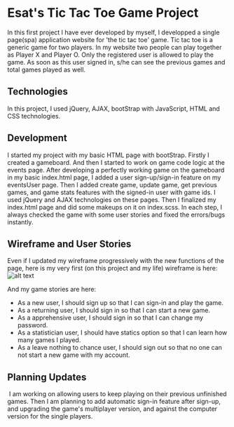 # Esat's Tic Tac Toe Game Project

In this first project I have ever developed by myself, I developped a single page(spa) application website for 'the tic tac toe' game. Tic tac toe is a generic game for two players. In my website two people can play together as Player X and Player O. Only the registered user is allowed to play the game. As soon as this user signed in, s/he can see the previous games and total games played as well.

## Technologies
In this project, I used jQuery, AJAX, bootStrap with JavaScript, HTML and CSS technologies.

## Development
I started my project with my basic HTML page with bootStrap. Firstly I created a gameboard. And then I started to work on game code logic at the events page. After developing a perfectly working game on the gameboard in my basic index.html page, I added a user sign-up/sign-in feature on my eventsUser page. Then I added create game, update game, get previous games, and game stats features with the signed-in user with game ids. I used jQuery and AJAX technologies on these pages. Then I finalized my index.html page and did some makeups on it on index.scss. In each step, I always checked the game with some user stories and fixed the errors/bugs instantly.

## Wireframe and User Stories
Even if I updated my wireframe progressively with the new functions of the page, here is my very first (on this project and my life) wireframe is here:
![alt text](https://i.imgur.com/MBN0fnd.jpg "Very First Wireframe")

And my game stories are here:
- As a new user, I should sign up so that I can sign-in and play the game.
- As a returning user, I should sign in so that I can start a new game.
- As a apprehensive user, I should sign in so that I can change my password.
- As a statistician user, I should have statics option so that I can learn how many games I played.
- As a leave nothing to chance user, I should sign out so that no one can not start a new game with my account.
## Planning Updates

 I am working on allowing users to keep playing on their previous unfinished games. Then I am planning to add automatic sign-in feature after sign-up, and upgrading the game's multiplayer version, and against the computer version for the single players.

